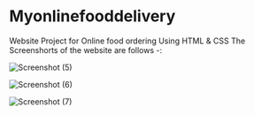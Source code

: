 # Myonlinefooddelivery
Website Project  for Online food ordering Using HTML  &amp; CSS
The Screenshorts of the website  are follows -:

![Screenshot (5)](https://user-images.githubusercontent.com/68479220/155335222-50e64757-295a-46f6-b5ef-b8aea61137e7.png)

![Screenshot (6)](https://user-images.githubusercontent.com/68479220/155335244-cdf183f8-5dd8-4c6d-a923-1416208b8a30.png)

![Screenshot (7)](https://user-images.githubusercontent.com/68479220/155335250-fce6d9b1-7269-4d4e-be12-41b661de6431.png)

